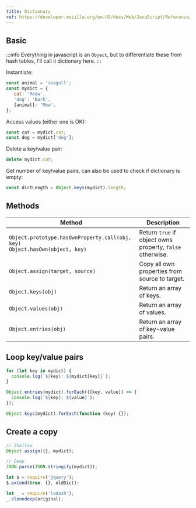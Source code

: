 ```yaml
---
title: Dictionary
ref: https://developer.mozilla.org/en-US/docs/Web/JavaScript/Reference/Global_Objects/Object
---
```


## Basic

:::info
Everything in javascript is an `Object`,
but to differentiate these from hash tables,
I'll call it dictionary here.
:::

Instantiate:

```js
const animal = 'seagull';
const mydict = {
   cat: 'Meow',
   'dog': 'Bark',
   [animal]: 'Mew',
};
```

Access values (either one is OK):

```js
const cat = mydict.cat;
const dog = mydict['dog'];
```

Delete a key/value pair:

```js
delete mydict.cat;
```

Get number of key/value pairs,
can also be used to check if dictionary is empty:

```js
const dictLength = Object.keys(mydict).length;
```

## Methods

| Method                                                                             | Description                                               |
| ---------------------------------------------------------------------------------- | --------------------------------------------------------- |
| `Object.prototype.hasOwnProperty.call(obj, key)` <br> `Object.hasOwn(object, key)` | Return `true` if object owns property, `false` otherwise. |
| `Object.assign(target, source)`                                                    | Copy all own properties from source to target.            |
| `Object.keys(obj)`                                                                 | Return an array of keys.                                  |
| `Object.values(obj)`                                                               | Return an array of values.                                |
| `Object.entries(obj)`                                                              | Return an array of key-value pairs.                       |

## Loop key/value pairs

```js
for (let key in mydict) {
  console.log(`${key}: ${mydict[key]}`);
}

Object.entries(mydict).forEach(([key, value]) => {
  console.log(`${key}: ${value}`);
});

Object.keys(mydict).forEach(function (key) {});
```

## Create a copy

```js
// Shallow
Object.assign({}, mydict);

// Deep
JSON.parse(JSON.stringify(mydict));

let $ = require('jquery');
$.extend(true, {}, oldDict);

let _ = require('lodash');
_.clonedeep(original);
```
